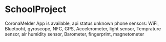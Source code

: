 # SchoolProject
CoronaMelder App is available, api status unknown
phone sensors: WiFi, Bluetooht, gyroscope, NFC, GPS, Accelerometer, light sensor, Temprature sensor, air humidity sensor, Barometer, fingerprint, magnetometer
